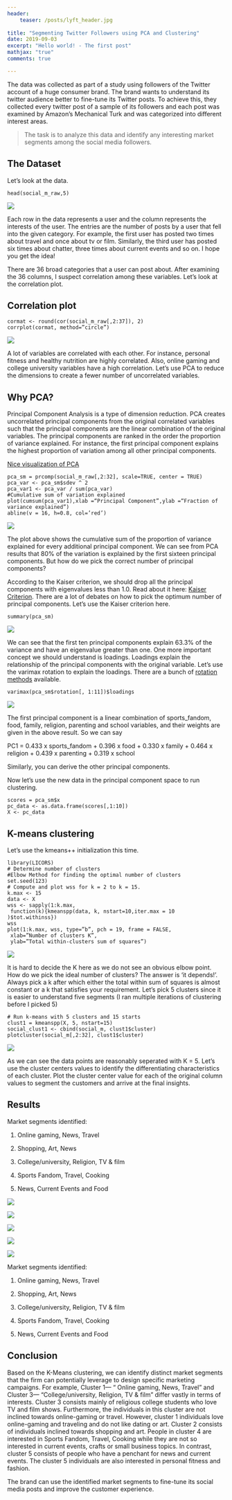 ```yaml
---
header:
	teaser: /posts/lyft_header.jpg
	
title: "Segmenting Twitter Followers using PCA and Clustering"
date: 2019-09-03
excerpt: "Hello world! - The first post"
mathjax: "true"
comments: true

---
```



The data was collected as part of a study using followers of the Twitter account of a huge consumer brand. The brand wants to understand its twitter audience better to fine-tune its Twitter posts. To achieve this, they collected every twitter post of a sample of its followers and each post was examined by Amazon’s Mechanical Turk and was categorized into different interest areas.
>  The task is to analyze this data and identify any interesting market segments among the social media followers.

## The Dataset

Let’s look at the data.

    head(social_m_raw,5)

![](https://cdn-images-1.medium.com/max/2050/1*v4g7I-nOBK0KpbgEMa9x1Q.png)


Each row in the data represents a user and the column represents the interests of the user. The entries are the number of posts by a user that fell into the given category. For example, the first user has posted two times about travel and once about tv or film. Similarly, the third user has posted six times about chatter, three times about current events and so on. I hope you get the idea!

There are 36 broad categories that a user can post about. After examining the 36 columns, I suspect correlation among these variables. Let’s look at the correlation plot.

## Correlation plot

    cormat <- round(cor(social_m_raw[,2:37]), 2)
    corrplot(cormat, method=”circle”)

![](https://cdn-images-1.medium.com/max/2688/1*K7XSQsnuczU5an1VU-f_yw.png)

A lot of variables are correlated with each other. For instance, personal fitness and healthy nutrition are highly correlated. Also, online gaming and college university variables have a high correlation. Let’s use PCA to reduce the dimensions to create a fewer number of uncorrelated variables.

## Why PCA? 

Principal Component Analysis is a type of dimension reduction. PCA creates uncorrelated principal components from the original correlated variables such that the principal components are the linear combination of the original variables. The principal components are ranked in the order the proportion of variance explained. For instance, the first principal component explains the highest proportion of variation among all other principal components.

[Nice visualization of PCA](http://setosa.io/ev/principal-component-analysis/)

    
    pca_sm = prcomp(social_m_raw[,2:32], scale=TRUE, center = TRUE)
    pca_var <- pca_sm$sdev ^ 2
    pca_var1 <- pca_var / sum(pca_var)
    #Cumulative sum of variation explained
    plot(cumsum(pca_var1),xlab =“Principal Component”,ylab =“Fraction of variance explained”)
    abline(v = 16, h=0.8, col=’red’)

![](https://cdn-images-1.medium.com/max/2688/1*KTD_zvZB-C-0I7XG9yVHgg.png)

The plot above shows the cumulative sum of the proportion of variance explained for every additional principal component. We can see from PCA results that 80% of the variation is explained by the first sixteen principal components. But how do we pick the correct number of principal components?

According to the Kaiser criterion, we should drop all the principal components with eigenvalues less than 1.0. Read about it here: [Kaiser Criterion](https://en.wikipedia.org/wiki/Factor_analysis#Older_methods). There are a lot of debates on how to pick the optimum number of principal components. Let’s use the Kaiser criterion here.

    
    summary(pca_sm)
    

![](https://cdn-images-1.medium.com/max/2000/1*TV4B8VEWUL5D-QcKnZp2Vg.png)

We can see that the first ten principal components explain 63.3% of the variance and have an eigenvalue greater than one. One more important concept we should understand is loadings. Loadings explain the relationship of the principal components with the original variable. Let’s use the varimax rotation to explain the loadings. There are a bunch of [rotation methods]([https://www.ibm.com/support/knowledgecenter/en/SSLVMB_23.0.0/spss/base/idh_fact_rot.html](https://www.ibm.com/support/knowledgecenter/en/SSLVMB_23.0.0/spss/base/idh_fact_rot.html)) available.

    
    varimax(pca_sm$rotation[, 1:11])$loadings

![](https://cdn-images-1.medium.com/max/2000/1*ChdK4f1XKX5CHrzfryDx1w.png)

The first principal component is a linear combination of sports_fandom, food, family, religion, parenting and school variables, and their weights are given in the above result. So we can say

PC1 = 0.433 x sports_fandom + 0.396 x food + 0.330 x family + 0.464 x religion + 0.439 x parenting + 0.319 x school

Similarly, you can derive the other principal components.

Now let’s use the new data in the principal component space to run clustering.

    
    scores = pca_sm$x
    pc_data <- as.data.frame(scores[,1:10])
    X <- pc_data
    

## K-means clustering 

Let’s use the kmeans++ initialization this time.

    
    library(LICORS)
    # Determine number of clusters
    #Elbow Method for finding the optimal number of clusters
    set.seed(123)
    # Compute and plot wss for k = 2 to k = 15.
    k.max <- 15
    data <- X 
    wss <- sapply(1:k.max, 
     function(k){kmeanspp(data, k, nstart=10,iter.max = 10 )$tot.withinss})
    wss
    plot(1:k.max, wss, type=”b”, pch = 19, frame = FALSE, 
     xlab=”Number of clusters K”,
     ylab=”Total within-clusters sum of squares”)
    

![](https://cdn-images-1.medium.com/max/2688/1*DrKbgzRDBV401IlDuJ9J1A.png)


It is hard to decide the K here as we do not see an obvious elbow point. How do we pick the ideal number of clusters? The answer is ‘it depends!’. Always pick a k after which either the total within sum of squares is almost constant or a k that satisfies your requirement. Let’s pick 5 clusters since it is easier to understand five segments (I ran multiple iterations of clustering before I picked 5)

    
    # Run k-means with 5 clusters and 15 starts
    clust1 = kmeanspp(X, 5, nstart=15)
    social_clust1 <- cbind(social_m, clust1$cluster)
    plotcluster(social_m[,2:32], clust1$cluster)

![](https://cdn-images-1.medium.com/max/2688/1*i6egDyek3Z2SBY4_E-UAdA.png)

As we can see the data points are reasonably seperated with K = 5. Let’s use the cluster centers values to identify the differentiating characteristics of each cluster. Plot the cluster center value for each of the original column values to segment the customers and arrive at the final insights. 

## Results

Market segments identified:

1. Online gaming, News, Travel

1. Shopping, Art, News

1. College/university, Religion, TV & film

1. Sports Fandom, Travel, Cooking

1. News, Current Events and Food

![](https://cdn-images-1.medium.com/max/2000/1*3DUCo5PXU5f9qLW0w8W6ew.png)

![](https://cdn-images-1.medium.com/max/2000/1*b8QSoe8jYYpfX3ppW7wPiw.png)

![](https://cdn-images-1.medium.com/max/2000/1*yyzFtLp-idoZXxAV9AVNAA.png)

![](https://cdn-images-1.medium.com/max/2000/1*2LLdo-YNohwCzxW7Rn-o3g.png)



![](https://cdn-images-1.medium.com/max/2000/1*gJ2RB1TdhXuFkx9WODQjMw.png)

Market segments identified:

1. Online gaming, News, Travel

1. Shopping, Art, News

1. College/university, Religion, TV & film

1. Sports Fandom, Travel, Cooking

1. News, Current Events and Food

## Conclusion

Based on the K-Means clustering, we can identify distinct market segments that the firm can potentially leverage to design specific marketing campaigns. For example, Cluster 1— “ Online gaming, News, Travel” and Cluster 3— “College/university, Religion, TV & film” differ vastly in terms of interests. Cluster 3 consists mainly of religious college students who love TV and film shows. Furthermore, the individuals in this cluster are not inclined towards online-gaming or travel. However, cluster 1 individuals love online-gaming and traveling and do not like dating or art. Cluster 2 consists of individuals inclined towards shopping and art. People in cluster 4 are interested in Sports Fandom, Travel, Cooking while they are not so interested in current events, crafts or small business topics. In contrast, cluster 5 consists of people who have a penchant for news and current events. The cluster 5 individuals are also interested in personal fitness and fashion.

The brand can use the identified market segments to fine-tune its social media posts and improve the customer experience. 


